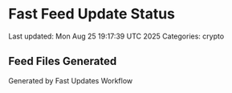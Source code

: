 # Fast Feed Update Status
Last updated: Mon Aug 25 19:17:39 UTC 2025
Categories: crypto

## Feed Files Generated

Generated by Fast Updates Workflow
